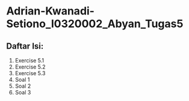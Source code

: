 # Adrian-Kwanadi-Setiono_I0320002_Abyan_Tugas5

## Daftar Isi:
1. Exercise 5.1
2. Exercise 5.2
3. Exercise 5.3
4. Soal 1
5. Soal 2
6. Soal 3